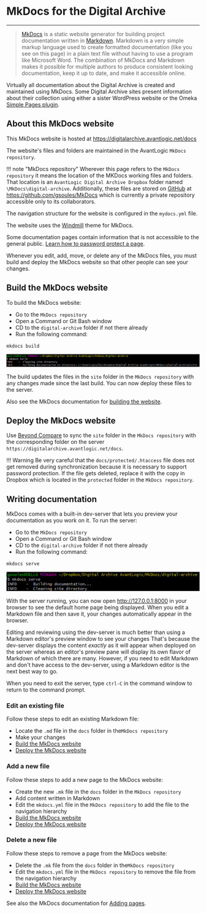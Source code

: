 # MkDocs for the Digital Archive

---
    
> [MkDocs](https://www.mkdocs.org/) is a static website generator for building project
> documentation written in [Markdown](https://www.markdownguide.org/). Markdown is a very
> simple markup language used to create formatted documentation (like you see on this page)
> in a plain text file without having to use a program like Microsoft Word.
> The combination of MkDocs and Markdown makes it possible for multiple authors to produce
> consistent looking documentation, keep it up to date, and make it accessible online.

Virtually all documentation about the Digital Archive is created and maintained using MkDocs.
Some Digital Archive sites present information about their collection using either a sister 
WordPress website or the Omeka [Simple Pages plugin](https://omeka.org/classic/docs/Plugins/SimplePages/).

## About this MkDocs website

This MkDocs website is hosted at <https://digitalarchive.avantlogic.net/docs>

The website's files and folders are maintained in the AvantLogic `MkDocs repository`.

!!! note "MkDocs repository"
    Wherever this page refers to the `MkDocs repository` it means the location of the
     MKDocs working files and folders. That location is 
    an `AvantLogic Digital Archive Dropbox` folder named `\MkDocs\digital-archive`.
    Additionally, these files are stored on [GitHub](../developer/github.md) at <https://github.com/gsoules/MkDocs>
    which is currently a private repository accessible only to its collaborators.

The navigation structure for the website is configured in the `mydocs.yml` file.

The website uses the [Windmill](https://github.com/gristlabs/mkdocs-windmill) theme for MkDocs.

Some documentation pages contain information that is not accessible to the general public. [Learn how to password protect a page](../../protected/mkdocs-protected).

Whenever you edit, add, move, or delete any of the MkDocs files, you must build and
deploy the MkDocs website so that other people can see your changes.

## Build the MkDocs website

To build the MkDocs website:

- Go to the `MkDocs repository`
- Open a Command or Git Bash window
- CD to the `digital-archive` folder if not there already
- Run the following command:

```
mkdocs build
```
![mkdocs build](mkdocs-2.jpg)

The build updates the files in the `site` folder in the `MkDocs repository` with any changes made since the last build.
You can now deploy these files to the server.

Also see the MkDocs documentation for [building the website](https://www.mkdocs.org/#building-the-website).

## Deploy the MkDocs website
Use [Beyond Compare](beyond-compare.md) to sync the `site` folder in the `MkDocs repository` with the
corresponding folder on the server `https://digitalarchive.avantlogic.net/docs`.

!!! Warning
    Be very careful that the `docs/protected/.htaccess` file does not get removed during synchronization because it is
    necessary to support password protection. If the file gets deleted, replace it with the copy in Dropbox which is located in 
    the `protected` folder in the `MkDocs repository`.

## Writing documentation

MkDocs comes with a built-in dev-server that lets you preview your documentation as you work on it. To run the server:

- Go to the `MkDocs repository`
- Open a Command or Git Bash window
- CD to the `digital-archive` folder if not there already
- Run the following command:

```
mkdocs serve
```

![mkdocs serve](mkdocs-1.jpg)

With the server running, you can now open <http://127.0.0.1:8000> in your browser to see the default home page being displayed.
When you edit a Markdown file and then save it, your changes automatically appear in the browser.

Editing and reviewing using the dev-server is much better than using a Markdown editor's preview window to see your changes
That's because the dev-server displays the content *exactly* as it will appear when deployed on the server
whereas an editor's preview pane will display its own flavor of Markdown of which there are many. However, if you need to
edit Markdown and don't have access to the dev-server, using a Markdown editor is the next best way to go.

When you need to exit the server, type `ctrl-C` in the command window to return to the command prompt.

### Edit an existing file
Follow these steps to edit an existing Markdown file:

- Locate the `.md` file in the `docs` folder in the`MkDocs repository`
- Make your changes
- [Build the MkDocs website]
- [Deploy the MkDocs website]

### Add a new file
Follow these steps to add a new page to the MkDocs website:

- Create the new `.mk` file in the `docs` folder in the `MkDocs repository`
- Add content written in Markdown
- Edit the `mkdocs.yml` file in the `MkDocs repository` to add the file to the navigation hierarchy
- [Build the MkDocs website]
- [Deploy the MkDocs website]

### Delete a new file
Follow these steps to remove a page from the MkDocs website:

- Delete the `.mk` file from the `docs` folder in the`MkDocs repository`
- Edit the `mkdocs.yml` file in the `MkDocs repository` to remove the file from the navigation hierarchy
- [Build the MkDocs website]
- [Deploy the MkDocs website]

See also the MkDocs documentation for [Adding pages](https://www.mkdocs.org/#adding-pages).

[Build the MkDocs website]: #build-the-mkdocs-website
[Deploy the MkDocs website]: #deploy-the-mkdocs-website